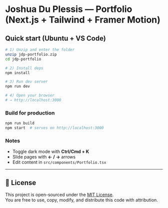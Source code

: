 # Joshua Du Plessis — Portfolio (Next.js + Tailwind + Framer Motion)

## Quick start (Ubuntu + VS Code)
```bash
# 1) Unzip and enter the folder
unzip jdp-portfolio.zip
cd jdp-portfolio

# 2) Install deps
npm install

# 3) Run dev server
npm run dev

# 4) Open your browser
# → http://localhost:3000
```

### Build for production
```bash
npm run build
npm start  # serves on http://localhost:3000
```

### Notes
- Toggle dark mode with **Ctrl/Cmd + K**
- Slide pages with **← / →** arrows
- Edit content in `src/components/Portfolio.tsx`


---

## 📜 License

This project is open-sourced under the [MIT License](./LICENSE).  
You are free to use, copy, modify, and distribute this code with attribution.
